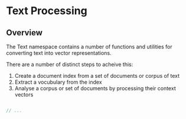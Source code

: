 # Text Processing

## Overview

The Text namespace contains a number of functions and utilities for converting text into vector representations.

There are a number of distinct steps to acheive this:

1. Create a document index from a set of documents or corpus of text
2. Extract a vocubulary from the index
3. Analyse a corpus or set of documents by processing their context vectors

```cs

// ...

```